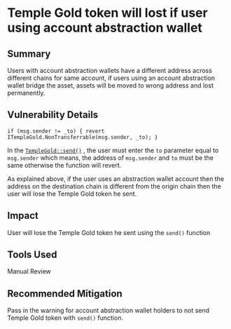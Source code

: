 # Temple Gold token will lost if user using account abstraction wallet 

## Summary

Users with account abstraction wallets have a different address across different chains for same account, if users using an account abstraction wallet bridge the asset, assets will be moved to wrong address and lost permanently.

## Vulnerability Details

```solidity
if (msg.sender != _to) { revert ITempleGold.NonTransferrable(msg.sender, _to); }
```

In the [`TempleGold::send()`](https://github.com/Cyfrin/2024-07-templegold/blob/57a3e597e9199f9e9e0c26aab2123332eb19cc28/protocol/contracts/templegold/TempleGold.sol#L290) , the user must enter the `to` parameter equal to `msg.sender` which means, the address of `msg.sender` and `to` must be the same otherwise the function will revert. 

As explained above, if the user uses an abstraction wallet account then the address on the destination chain is different from the origin chain then the user will lose the Temple Gold token he sent.

## Impact

User will lose the Temple Gold token he sent using the `send()` function

## Tools Used

Manual Review

## Recommended Mitigation

Pass in the warning for account abstraction wallet holders to not send Temple Gold token with `send()` function.
